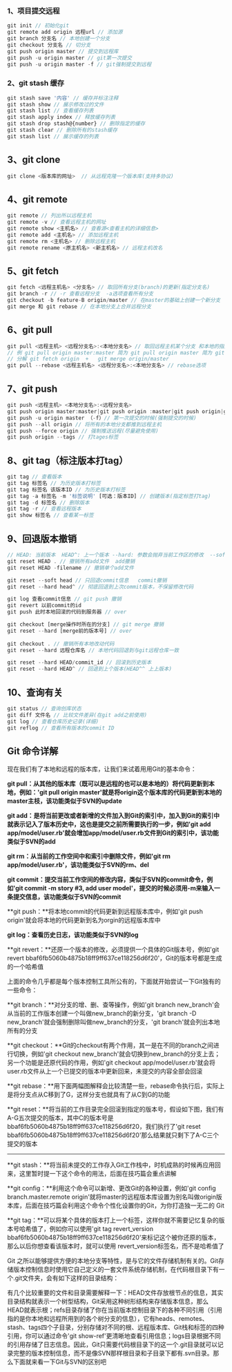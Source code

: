 ### 1、项目提交远程

``` javascript
git init // 初始化git
git remote add origin 远程url // 添加源
git branch 分支名 // 本地创建一个分支
git checkout 分支名 // 切分支
git push origin master // 提交到远程库
git push -u origin master // git第一次提交
git push -u origin master -f // git强制提交到远程
```

### 2、git stash  缓存

``` javascript
git stash save '内容' // 缓存并标注注释
git stash show // 展示修改过的文件
git stash list // 查看缓存列表
git stash apply index // 释放缓存列表
git stash drop stash@{number} // 删除指定的缓存
git stash clear // 删除所有的stash缓存
git stash list // 展示缓存的列表
```

## 3、git clone 

``` javascript
git clone <版本库的网址>  // 从远程克隆一个版本库(支持多协议)
```

## 4、git remote

``` javascript
git remote // 列出所以远程主机
git remote -v // 查看远程主机的网址
git remote show <主机名> // 查看源<查看主机的详细信息>
git remote add <主机名> // 添加远程主机
git remote rm <主机名> // 删除远程主机
git remote rename <原主机名> <新主机名> // 远程主机改名
```

## 5、git fetch

``` javascript
git fetch <远程主机名> <分支名> // 取回所有分支(branch)的更新(指定分支名)
git branch -r // -r 查看远程分支  -a选项查看所有分支
git checkout -b feature-B origin/master // 在master的基础上创建一个新分支
git merge 和 git rebase // 在本地分支上合并远程分支
```

## 6、git pull

``` javascript
git pull <远程主机> <远程分支名>:<本地分支名> // 取回远程主机某个分支 和本地的指定分支合并
// 例 git pull origin master:master 简为 git pull origin master 简为 git pull origin 简为 git pull
// 分解 git fetch origin  +   git merge origin/master
git pull --rebase <远程主机名> <远程分支名>:<本地分支名> // rebase选项

```

## 7、git push

``` javascript
git push <远程主机> <本地分支名>:<远程分支名>
git push origin master:master|git push origin :master|git push origin|git push
git push -u origin master （-f）// 第一次提交的时候(强制提交的时候)
git push --all origin // 将所有的本地分支都推到远程主机
git push --force origin // 强制推送远程(尽量避免使用)
git push origin --tags // 打tages标签
```

## 8、git tag（标注版本打tag）

``` javascript
git tag // 查看版本
git tag 标签名 // 为历史版本打标签
git tag 标签名 该版本ID // 为历史版本打标签
git tag -a 标签名 -m '标签说明' [可选：版本ID] // 创建版本(指定标签打tag)
git tag -d 标签名 // 删除版本
git tag -r // 查看远程版本
git show 标签名 // 查看某一标签

```

## 9、回退版本撤销

``` javascript
// HEAD: 当前版本  HEAD^: 上一个版本 --hard: 参数会抛弃当前工作区的修改  --soft: 参数的话会回退到之前版
git reset HEAD . // 撤销所有add文件  add撤销
git reset HEAD -filename // 撤销单个add文件

git reset --soft head // 只回退commit信息   commit撤销
git reset --hard head^ // 彻底回退到上次commit版本，不保留修改代码

git log 查看commit信息 // git push 撤销
git revert 以前commit的id
git push 此时本地回滚的代码到服务器 // over

git checkout [merge操作时所在的分支] // git merge 撤销
git reset --hard [merge前的版本号] // over
  
git checkout . // 撤销所有本地改动代码 
git reset --hard 远程仓库名 // 本地代码回退到与git远程仓库一致

git reset --hard HEAD/commit_id // 回滚到历史版本
git reset --hard HEAD^ // 回退到上个版本(HEAD^^ 上上版本)
```

## 10、查询有关

``` javascript
git status // 查询创库状态
git diff 文件名 // 比较文件差异(在git add之前使用)
git log // 查看仓库历史记录(详细)
git reflog // 查看所有版本的commit ID
```











## Git 命令详解

现在我们有了本地和远程的版本库，让我们来试着用用Git的基本命令：

**git pull：**从其他的版本库（既可以是远程的也可以是本地的）将代码更新到本地，例如：'git pull origin master'就是将origin这个版本库的代码更新到本地的master主枝，该功能类似于SVN的**update**

**git add：**是将当前更改或者新增的文件加入到Git的索引中，加入到Git的索引中就表示记入了版本历史中，这也是提交之前所需要执行的一步，例如'git add app/model/user.rb'就会增加app/model/user.rb文件到Git的索引中，该功能类似于SVN的**add**

**git rm：**从当前的工作空间中和索引中删除文件，例如'git rm app/model/user.rb'，该功能类似于SVN的**rm、del**

**git commit：**提交当前工作空间的修改内容，类似于SVN的commit命令，例如'git commit -m story #3, add user model'，提交的时候必须用-m来输入一条提交信息，该功能类似于SVN的**commit**

**git push：**将本地commit的代码更新到远程版本库中，例如'git push origin'就会将本地的代码更新到名为orgin的远程版本库中

**git log：**查看历史日志，该功能类似于SVN的**log**

**git revert：**还原一个版本的修改，必须提供一个具体的Git版本号，例如'git revert bbaf6fb5060b4875b18ff9ff637ce118256d6f20'，Git的版本号都是生成的一个哈希值

上面的命令几乎都是每个版本控制工具所公有的，下面就开始尝试一下Git独有的一些命令：

**git branch：**对分支的增、删、查等操作，例如'git branch new_branch'会从当前的工作版本创建一个叫做new_branch的新分支，'git branch -D new_branch'就会强制删除叫做new_branch的分支，'git branch'就会列出本地所有的分支

**git checkout：**Git的checkout有两个作用，其一是在不同的branch之间进行切换，例如'git checkout new_branch'就会切换到new_branch的分支上去；另一个功能是还原代码的作用，例如'git checkout app/model/user.rb'就会将user.rb文件从上一个已提交的版本中更新回来，未提交的内容全部会回滚

**git rebase：**用下面两幅图解释会比较清楚一些，rebase命令执行后，实际上是将分支点从C移到了G，这样分支也就具有了从C到G的功能

**git reset：**将当前的工作目录完全回滚到指定的版本号，假设如下图，我们有A-G五次提交的版本，其中C的版本号是 bbaf6fb5060b4875b18ff9ff637ce118256d6f20，我们执行了'git reset bbaf6fb5060b4875b18ff9ff637ce118256d6f20'那么结果就只剩下了A-C三个提交的版本

** **

**git stash：**将当前未提交的工作存入Git工作栈中，时机成熟的时候再应用回来，这里暂时提一下这个命令的用法，后面在技巧篇会重点讲解

**git config：**利用这个命令可以新增、更改Git的各种设置，例如'git config branch.master.remote origin'就将master的远程版本库设置为别名叫做origin版本库，后面在技巧篇会利用这个命令个性化设置你的Git，为你打造独一无二的 Git

**git tag：**可以将某个具体的版本打上一个标签，这样你就不需要记忆复杂的版本号哈希值了，例如你可以使用'git tag revert_version bbaf6fb5060b4875b18ff9ff637ce118256d6f20'来标记这个被你还原的版本，那么以后你想查看该版本时，就可以使用 revert_version标签名，而不是哈希值了

Git 之所以能够提供方便的本地分支等特性，是与它的文件存储机制有关的。Git存储版本控制信息时使用它自己定义的一套文件系统存储机制，在代码根目录下有一个.git文件夹，会有如下这样的目录结构：



有几个比较重要的文件和目录需要解释一下：HEAD文件存放根节点的信息，其实目录结构就表示一个树型结构，Git采用这种树形结构来存储版本信息，那么HEAD就表示根；refs目录存储了你在当前版本控制目录下的各种不同引用（引用指的是你本地和远程所用到的各个树分支的信息），它有heads、remotes、stash、tags四个子目录，分别存储对不同的根、远程版本库、Git栈和标签的四种引用，你可以通过命令'git show-ref'更清晰地查看引用信息；logs目录根据不同的引用存储了日志信息。因此，Git只需要代码根目录下的这一个.git目录就可以记录完整的版本控制信息，而不是像SVN那样根目录和子目录下都有.svn目录。那么下面就来看一下Git与SVN的区别吧

















